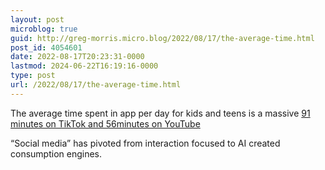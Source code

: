 ```yaml
---
layout: post
microblog: true
guid: http://greg-morris.micro.blog/2022/08/17/the-average-time.html
post_id: 4054601
date: 2022-08-17T20:23:31-0000
lastmod: 2024-06-22T16:19:16-0000
type: post
url: /2022/08/17/the-average-time.html
---
```

The average time spent in app per day for kids and teens is a massive [91 minutes on TikTok and 56minutes on YouTube](https://techcrunch.com/2022/07/13/kids-and-teens-watch-more-tiktok-than-youtube-tiktok-91-minutes-in-2021-youtube-56)

“Social media” has pivoted from interaction focused to AI created consumption engines. 
